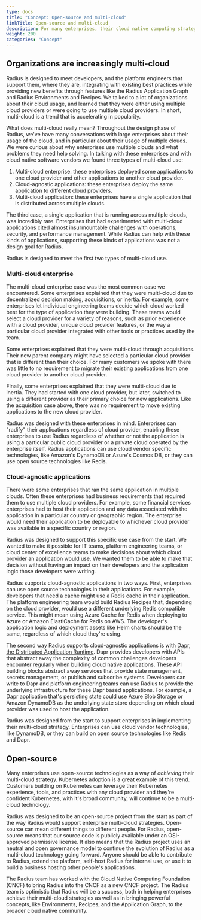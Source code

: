 ```yaml
---
type: docs
title: "Concept: Open-source and multi-cloud"
linkTitle: Open-source and multi-cloud
description: For many enterprises, their cloud native computing strategy involves using multiple cloud providers. Open source projects, like Kubernetes, help ensure these enterprises achieve their strategy. As a result, Radius was designed to be open-source and multi-cloud from the start. 
weight: 200
categories: "Concept"
---
```


## Organizations are increasingly multi-cloud

Radius is designed to meet developers, and the platform engineers that support them, where they are, integrating with existing best practices while providing new benefits through features like the Radius Application Graph and Radius Environments and Recipes. We talked to a lot of organizations about their cloud usage, and learned that they were either using multiple cloud providers or were going to use multiple cloud providers. In short, multi-cloud is a trend that is accelerating in popularity.

What does multi-cloud really mean? Throughout the design phase of Radius, we've have many conversations with large enterprises about their usage of the cloud, and in particular about their usage of multiple clouds. We were curious about why enterprises use multiple clouds and what problems they need help solving. In talking with these enterprises and with cloud native software vendors we found three types of multi-cloud use:

1. Multi-cloud enterprise: these enterprises deployed some applications to one cloud provider and other applications to another cloud provider.
1. Cloud-agnostic applications: these enterprises deploy the same application to different cloud providers.
1. Multi-cloud application: these enterprises have a single application that is distributed across multiple clouds.

The third case, a single application that is running across multiple clouds, was incredibly rare. Enterprises that had experimented with multi-cloud applications cited almost insurmountable challenges with operations, security, and performance management. While Radius can help with these kinds of applications, supporting these kinds of applications was not a design goal for Radius.

Radius is designed to meet the first two types of multi-cloud use.

### Multi-cloud enterprise

The multi-cloud enterprise case was the most common case we encountered. Some enterprises explained that they were multi-cloud due to decentralized decision making, acquisitions, or inertia. For example, some enterprises let individual engineering teams decide which cloud worked best for the type of application they were building. These teams would select a cloud provider for a variety of reasons, such as prior experience with a cloud provider, unique cloud provider features, or the way a particular cloud provider integrated with other tools or practices used by the team.

Some enterprises explained that they were multi-cloud through acquisitions. Their new parent company might have selected a particular cloud provider that is different than their choice. For many customers we spoke with there was little to no requirement to migrate their existing applications from one cloud provider to another cloud provider.

Finally, some enterprises explained that they were multi-cloud due to inertia. They had started with one cloud provider, but later, switched to using a different provider as their primary choice for new applications. Like the acquisition case above, there was no requirement to move existing applications to the new cloud provider. 

Radius was designed with these enterprises in mind. Enterprises can "radify" their applications regardless of cloud provider, enabling these enterprises to use Radius regardless of whether or not the application is using a particular public cloud provider or a private cloud operated by the enterprise itself. Radius applications can use cloud vendor specific technologies, like Amazon's DynamoDB or Azure's Cosmos DB, or they can use open source technologies like Redis. 

### Cloud-agnostic applications

There were some enterprises that ran the same application in multiple clouds. Often these enterprises had business requirements that required them to use multiple cloud providers. For example, some financial services enterprises had to host their application and any data associated with the application in a particular country or geographic region. The enterprise would need their application to be deployable to whichever cloud provider was available in a specific country or region.

Radius was designed to support this specific use case from the start. We wanted to make it possible for IT teams, platform engineering teams, or cloud center of excellence teams to make decisions about which cloud provider an application would use. We wanted them to be able to make that decision without having an impact on their developers and the application logic those developers were writing. 

Radius supports cloud-agnostic applications in two ways. First, enterprises can use open source technologies in their applications. For example, developers that need a cache might use a Redis cache in their application. The platform engineering team would build Radius Recipes that, depending on the cloud provider, would use a different underlying Redis compatible service. This might mean using Azure Cache for Redis when deploying to Azure or Amazon ElastiCache for Redis on AWS. The developer's application logic and deployment assets like Helm charts should be the same, regardless of which cloud they're using.

The second way Radius supports cloud-agnostic applications is with [Dapr, the Distributed Application Runtime](https://dapr.io). Dapr provides developers with APIs that abstract away the complexity of common challenges developers encounter regularly when building cloud native applications. These API building blocks abstract away services that provide state management, secrets management, or publish and subscribe systems. Developers can write to Dapr and platform engineering teams can use Radius to provide the underlying infrastructure for these Dapr based applications. For example, a Dapr application that's persisting state could use Azure Blob Storage or Amazon DynamoDB as the underlying state store depending on which cloud provider was used to host the application.

Radius was designed from the start to support enterprises in implementing their multi-cloud strategy. Enterprises can use cloud vendor technologies, like DynamoDB, or they can build on open source technologies like Redis and Dapr.

## Open-source
Many enterprises use open-source technologies as a way of *achieving* their multi-cloud strategy. Kubernetes adoption is a great example of this trend. Customers building on Kubernetes can leverage their Kubernetes experience, tools, and practices with any cloud provider and they're confident Kubernetes, with it's broad community, will continue to be a multi-cloud technology. 

Radius was designed to be an open-source project from the start as part of the way Radius would support enterprise multi-cloud strategies. Open-source can mean different things to different people. For Radius, open-source means that our source code is publicly available under an OSI-approved permissive license. It also means that the Radius project uses an neutral and open governance model to continue the evolution of Radius as a multi-cloud technology going forward. Anyone should be able to contribute to Radius, extend the platform, self-host Radius for internal use, or use it to build a business hosting other people's applications.

The Radius team has worked with the Cloud Native Computing Foundation (CNCF) to bring Radius into the CNCF as a new CNCF project. The Radius team is optimistic that Radius will be a success, both in helping enterprises achieve their multi-cloud strategies as well as in bringing powerful concepts, like Environments, Recipes, and the Application Graph, to the broader cloud native community.
